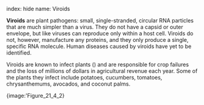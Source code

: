 index: hide
name: Viroids

 **Viroids** are plant pathogens: small, single-stranded, circular RNA particles that are much simpler than a virus. They do not have a capsid or outer envelope, but like viruses can reproduce only within a host cell. Viroids do not, however, manufacture any proteins, and they only produce a single, specific RNA molecule. Human diseases caused by viroids have yet to be identified.

Viroids are known to infect plants () and are responsible for crop failures and the loss of millions of dollars in agricultural revenue each year. Some of the plants they infect include potatoes, cucumbers, tomatoes, chrysanthemums, avocados, and coconut palms.


{image:'Figure_21_4_2}
        
